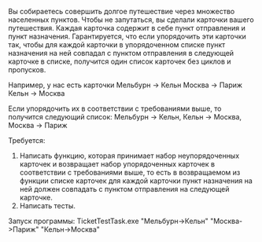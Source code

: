 Вы собираетесь совершить долгое путешествие через множество населенных пунктов.
Чтобы не запутаться, вы сделали карточки вашего путешествия. Каждая карточка содержит в себе пункт отправления и пункт назначения.
Гарантируется, что если упорядочить эти карточки так, чтобы для каждой карточки в упорядоченном списке пункт назначения на ней совпадал с пунктом отправления в следующей карточке в списке, получится один список карточек без циклов и пропусков.

Например, у нас есть карточки
Мельбурн → Кельн
Москва → Париж
Кельн → Москва

Если упорядочить их в соответствии с требованиями выше, то получится следующий список:
Мельбурн → Кельн, Кельн → Москва, Москва → Париж

Требуется:
1. Написать функцию, которая принимает набор неупорядоченных карточек и возвращает набор упорядоченных карточек в соответствии с требованиями выше, то есть в возвращаемом из функции списке карточек для каждой карточки пункт назначения на ней должен совпадать с пунктом отправления на следующей карточке.
2. Написать тесты.


Запуск программы:
TicketTestTask.exe "Мельбурн->Кельн" "Москва->Париж" "Кельн->Москва"
